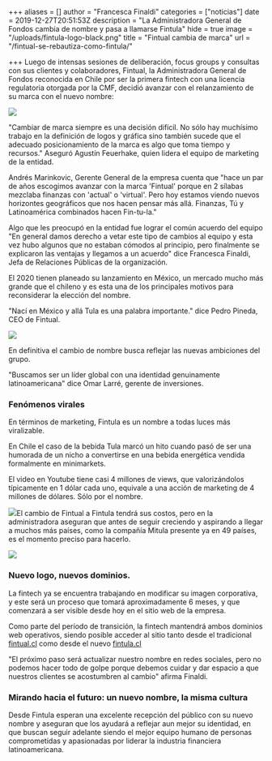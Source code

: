 +++
aliases = []
author = "Francesca Finaldi"
categories = ["noticias"]
date = 2019-12-27T20:51:53Z
description = "La Administradora General de Fondos cambia de nombre y pasa a llamarse Fintula"
hide = true
image = "/uploads/fintula-logo-black.png"
title = "Fintual cambia de marca"
url = "/fintual-se-rebautiza-como-fintula/"

+++
Luego de intensas sesiones de deliberación, focus groups y consultas con sus clientes y colaboradores, Fintual, la Administradora General de Fondos reconocida en Chile por ser la primera fintech con una licencia regulatoria otorgada por la CMF, decidió avanzar con el relanzamiento de su marca con el nuevo nombre:

![](/uploads/fintula-logo-black.png)

"Cambiar de marca siempre es una decisión difícil. No sólo hay muchísimo trabajo en la definición de logos y gráfica sino también sucede que el adecuado posicionamiento de la marca es algo que toma tiempo y recursos." Aseguró Agustín Feuerhake, quien lidera el equipo de marketing de la entidad.

Andrés Marinkovic, Gerente General de la empresa cuenta que "hace un par de años escogimos avanzar con la marca 'Fintual' porque en 2 sílabas mezclaba finanzas con 'actual' o 'virtual'. Pero hoy estamos viendo nuevos horizontes geográficos que nos hacen pensar más allá. Finanzas, Tú y Latinoamérica combinados hacen Fin-tu-la."

Algo que les preocupó en la entidad fue lograr el común acuerdo del equipo "En general damos derecho a vetar este tipo de cambios al equipo y esta vez hubo algunos que no estaban cómodos al principio, pero finalmente se explicaron las ventajas y llegamos a un acuerdo" dice Francesca Finaldi, Jefa de Relaciones Públicas de la organización.

El 2020 tienen planeado su lanzamiento en México, un mercado mucho más grande que el chileno y es esta una de los principales motivos para reconsiderar la elección del nombre.

"Nací en México y allá Tula es una palabra importante." dice Pedro Pineda, CEO de Fintual.

![](https://s3.us-west-2.amazonaws.com/secure.notion-static.com/6c6954dc-23e2-40f0-803a-0b94015c803f/Untitled.png?X-Amz-Algorithm=AWS4-HMAC-SHA256&X-Amz-Credential=ASIAT73L2G45AA4YDI4I%2F20191227%2Fus-west-2%2Fs3%2Faws4_request&X-Amz-Date=20191227T205228Z&X-Amz-Expires=86400&X-Amz-Security-Token=IQoJb3JpZ2luX2VjECwaCXVzLXdlc3QtMiJIMEYCIQCicM1cCdGNpm%2B2bj1w%2BpZggUwf6N8RUltEFYtMWeeVzwIhAPkKQSSToUGdD7RkvKuxa5faCLqFilgyjBputn6uG%2BykKr0DCJX%2F%2F%2F%2F%2F%2F%2F%2F%2F%2FwEQABoMMjc0NTY3MTQ5MzcwIgxH28olVrBJhOXf%2BM8qkQNkzJEMm%2FZZ5GZ7maT1263aM0fcb2TRzspMp2a0ShBQvyMD5NiVmchoDLHPyKOc0TNrmZRG0EDubF3LIUzb%2BT2joj614fMGqqAS7y7jQ999oO5e2DyqkHgjWOx1qDVee2si1NW2Bhz3SdLA0khuMHBZoRCqY1nx5NvJDl8LTL55ZOlgNhE%2Bnd2dnH6fBsyxbu5G8Ns6qE0ptW7iHSafk9C8K3d%2BZCnY%2FefLWOuhSleaif%2B2i2IR5EP09jXz7bdKDIM2GN%2BO41pgxApTx83gLXc5ptk96lkfmpEMjV%2FW4B3yyQcRVyGT%2FRnwVInhYQ8WHJhpPdybY3LBrrEYVfQFD0GOla1ItGT4%2BSuvU5e9PVbz4%2Fkw04miwl34Gh2%2BxV7qxshx20f9YhDxdJOzSg4wiknKg2aoP6nPK7KwILo%2BCccr9R7F8k%2BeBo84gY%2Bv1YxIHTt91wO%2BnkCNs4TrbVOwNNtKLsSWMEAHDJdH2aw%2BETpS95dM8JegBYMGvRuZkMiI8VXw%2B%2FwM9shjoD1PzVVKCH8QuzCSu5nwBTrqAS7I7I%2FS%2FBWSI8Q1%2BryBjWdbIR0o%2FN44fpXWke3o2UE7j%2FtkS0ORut%2BaVmSk402k5TUsKX1e21C1084hdPQ8OmSOJhKnX8ZvtR%2FWD6gH2KXDhDHZ6eM8vk267P9x8WkI%2B6M7uc26rlVT98T1c3E4TtU2IxTa4EmLpmZ7QQgxuVZYvYEigVMBa%2Fge7n3bvjycbOAFNZxNVgNZVLBYsEhuPW9gmJoycMxrR5Y17ZOiAcvjSlow0N3rEEfE2h7sOxJa8GK7H3UFpB6IVCZ4aedII8nQiJ0xKGUlkhyu94DJij5gkatbUpErvIhM8g%3D%3D&X-Amz-Signature=57bd5e14776471e4bb7344f240f12cdab9f740bf424702cf47b8987efc073548&X-Amz-SignedHeaders=host&response-content-disposition=filename%20%3D%22Untitled.png%22)

En definitiva el cambio de nombre busca reflejar las nuevas ambiciones del grupo.

"Buscamos ser un líder global con una identidad genuinamente latinoamericana" dice Omar Larré, gerente de inversiones.

### Fenómenos virales

En términos de marketing, Fintula es un nombre a todas luces más viralizable.

En Chile el caso de la bebida Tula marcó un hito cuando pasó de ser una humorada de un nicho a convertirse en una bebida energética vendida formalmente en minimarkets.

El video en Youtube tiene casi 4 millones de views, que valorizándolos típicamente en 1 dólar cada uno, equivale a una acción de marketing de 4 millones de dólares. Sólo por el nombre.

![](https://s3.us-west-2.amazonaws.com/secure.notion-static.com/cba3ac69-d7c6-45b8-aaeb-15e52374997b/Untitled.png?X-Amz-Algorithm=AWS4-HMAC-SHA256&X-Amz-Credential=ASIAT73L2G45CZV4HVON%2F20191227%2Fus-west-2%2Fs3%2Faws4_request&X-Amz-Date=20191227T205335Z&X-Amz-Expires=86400&X-Amz-Security-Token=IQoJb3JpZ2luX2VjECkaCXVzLXdlc3QtMiJHMEUCIQDc6rZf3Y8ZEHX5ixD0M9tMnXt4de%2Bttim96Yb6tK1rXQIgC5wh%2FuPe%2BHAw6U714gsYnzKJ3YXa78pJkpP58Qo6sOwqvQMIkv%2F%2F%2F%2F%2F%2F%2F%2F%2F%2FARAAGgwyNzQ1NjcxNDkzNzAiDA8RDFDzQlfwyW7ZsiqRA3qTpiPWe%2B2ESVX7zspio1vy4emyx61AWXd%2BNslRiJ%2Bu9XP%2B4XrTw%2BLaL0tON1i5YhoCzMhfE3%2FGMRY9t%2BRxQ4g2%2FjrpmtBrNZR80YN2yKM2wANjYIUJtZRdmpnNFQCp3oNn47e88wMMlU8%2BfC9PAMGYEZDkeEufv4OwvzfLR%2BP1TI9k97nbbL6VIOgw2V3OuuDVJIQOFYcPNBAW2JRZcjIP7HWMtdLvwJzcJFmpczqP8Iz%2FRXTkdEaU3KiPpkVqC8GOkS%2B%2BaQhsBTwr6pJYkKMvPGGKJ8SttyLI2Y4Urh7HvWi4RhOG0zV8JvRGyhQxKEpk9JH2Mp2mQzGV9CCjusrSF1S5w8rJpMcUFOwxtCdUfO3XkLEwYBDnXOrd%2BGmjYQ9vFbXQOstA9BtttDzznN1Lgs0xX4HfTW1Yt5gS%2BuVim%2FQW%2BOYcJMAviJe3pr2x4a0%2BE9ML8dc4qSXeUEGMLlF6k%2BpR4hS82n1t1vnGF5b%2BCd%2BL71UEzHWCp8VvYfjVKhjRkBnKnHRtHcNTWgLfNPSlMPrjmPAFOusBo9eAzikwQATXXN%2FUqasG11ynqXkREfTGFZFzOT0QKxsyph0C57%2F%2FQ380M2vWmhj6UZ%2F%2BjQIc4bTIfjuDGUywEDpE08f9HOrs5kkOXpor2ZB9ipiJlS3kH7QFXUFZlW9kT9lUfdnud5UZCmnUnaK0NdZxHcvFbMVw1dVsumP0TOQknd3Ik1ZzIvT%2Bei9kcOGzGUT3cePKYtAr%2BvAi1xOy%2F7BCuMiJvU%2F4hWy%2FcAYm2eUcMeXGTC51%2FZCawybh7KD7dgwAR%2BLL%2FaPHMvOBDw8DBaHpWZbj4884PRKjWHPX5u%2BtIkiUaoW6GS9uyQ%3D%3D&X-Amz-Signature=b49e7636dd82d183eee9a8c96bd869e495d4823b1b9b18fb1e345a981bf49404&X-Amz-SignedHeaders=host&response-content-disposition=filename%20%3D%22Untitled.png%22)El cambio de Fintual a Fintula tendrá sus costos, pero en la administradora aseguran que antes de seguir creciendo y aspirando a llegar a muchos más países, como la compañía Mitula presente ya en 49 países, es el momento preciso para hacerlo.

![](https://s3.us-west-2.amazonaws.com/secure.notion-static.com/987cece1-d5cf-4725-b89e-b2fc207f5f78/Untitled.png?X-Amz-Algorithm=AWS4-HMAC-SHA256&X-Amz-Credential=ASIAT73L2G45FLR7XVOB%2F20191227%2Fus-west-2%2Fs3%2Faws4_request&X-Amz-Date=20191227T205359Z&X-Amz-Expires=86400&X-Amz-Security-Token=IQoJb3JpZ2luX2VjEC0aCXVzLXdlc3QtMiJIMEYCIQC58yAybP34ZnXedleMNAntf0Vbr8nAIAXhffgtupIpVAIhAKUA%2FU2we0RrmYt47ykuOhnTaTTDAy0x%2BPl7qFB3yn87Kr0DCJb%2F%2F%2F%2F%2F%2F%2F%2F%2F%2FwEQABoMMjc0NTY3MTQ5MzcwIgzFcN0rAWgQalXv98wqkQPgSy1E%2BnolLCy8MwEXg0uAUyohL01AsnODNMW9u7wC8ZHbHfe0%2BseUJk2wM9znRl5esnre35Fw6sw7xREZOPAkSmWUz%2Fbv5P95Q65ggWpu7FS6b4kxaB9XwCt0Pv2gPOiTx088QFNZ6Tc7xcCDl%2FZg8vTgqb0KMKaKrUFJ41o1uYvDx6u2FlqlqvTxwuVdnM7kOvxgwAXUW%2FyJnIflbo4aNPCc0NbWYhh3nI0TG351Ejt5OKWcxYaCV4If17dQNAnOtksMVNvBJCBtx5PlRoHnsMD2umu3b%2F2uN4ze6BAXcjERhUL7DekDKSlt4ejvvnYf6NlTQfv0vH%2F4PryB2HSC2azJT10Qh1QeaZ8y8ehcJjAxlCK6W%2FY67vX6a5kuYGoXrbPRE0RF06LSHuxI2hqKJg9oT2qBVrW2ww%2B%2B6u%2Fw0DIzdD1dkTT0F9dLaMbcWH5eoJcOVrHU4jGZdidxt7XAQSDEZn4W%2B%2FM4%2F%2FUrddDLr7iksHE8%2FvXjETsV1JC35qFJ%2BwGVzp4FZN760mQwLkRWpDCw15nwBTrqAVM%2FdAj2m9Wmg0IYsXJk1%2B0XQxHxt10qPkEhUC%2BFGNJSLhK8gs%2BAgqCNnQBxmEZS1td3Pal0iY7iovn1BsrIaGCcqRHCvb7WEa1NTMGzHGuVpkug%2B6%2B5fVzi%2BY1wd9YSqMNJO%2BADYgMbFfw1EH%2FvjBv7ObtmxpJEsPzRXV%2BUH8F5Unc405GtjflPNLG3Gt8W5%2FCqqScdLbfAFrL9i5AgXhG66Ch%2BTyYLDcuPCFO4j%2FLjYj8rEM%2FwyVpYQtcGSDXs%2Fo58%2BGoc%2BJqijTyBWE5TAdHU54JR4UfWYNIdxC9yPnBwGVxuWDRrLApa2A%3D%3D&X-Amz-Signature=d44ec97d5196ddc7882be6c41f97a932b30d890b37d93c8b5e25ffa7395659e7&X-Amz-SignedHeaders=host&response-content-disposition=filename%20%3D%22Untitled.png%22)

### Nuevo logo, nuevos dominios.

La fintech ya se encuentra trabajando en modificar su imagen corporativa, y este será un proceso que tomará aproximadamente 6 meses, y que comenzará a ser visible desde hoy en el sitio web de la empresa.

Como parte del período de transición, la fintech mantendrá ambos dominios web operativos, siendo posible acceder al sitio tanto desde el tradicional [fintual.cl](http://fintual.cl) como desde el nuevo [fintula.cl](http://fintula.cl)

"El próximo paso será actualizar nuestro nombre en redes sociales, pero no podemos hacer todo de golpe porque debemos cuidar y dar espacio a que nuestros clientes se acostumbren al cambio" afirma Finaldi.

### Mirando hacia el futuro: un nuevo nombre, la misma cultura

Desde Fintula esperan una excelente recepción del público con su nuevo nombre y aseguran que los ayudará a reflejar aun mejor su identidad, en que buscan seguir adelante siendo el mejor equipo humano de personas comprometidas y apasionadas por liderar la industria financiera latinoamericana.